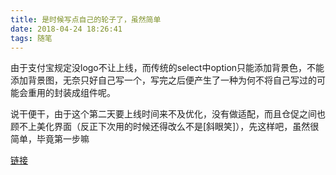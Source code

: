 ```yaml
---
title: 是时候写点自己的轮子了，虽然简单
date: 2018-04-24 18:26:41
tags: 随笔
---
```


由于支付宝规定没logo不让上线，而传统的select中option只能添加背景色，不能添加背景图，无奈只好自己写一个，写完之后便产生了一种为何不将自己写过的可能会重用的封装成组件呢。

说干便干，由于这个第二天要上线时间来不及优化，没有做适配，而且仓促之间也顾不上美化界面（反正下次用的时候还得改么不是[斜眼笑]），先这样吧，虽然很简单，毕竟第一步嘛

[链接](https://github.com/pangjunpeng/myWheel/tree/master/select)